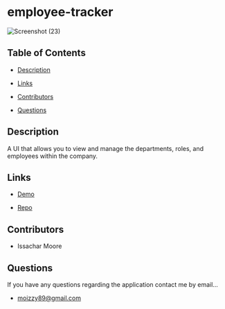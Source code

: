# employee-tracker

![Screenshot (23)](https://user-images.githubusercontent.com/93059565/164003365-480bd9e0-f880-44c1-936d-49ca43048f72.png)

## Table of Contents

* [Description](#description)

* [Links](#links)

* [Contributors](#contributors)

* [Questions](#questions)

## Description

A UI that allows you to view and manage the departments, roles, and employees within the company. 

## Links

* [Demo](https://drive.google.com/file/d/1k8S_pye83SpmuN4GeWaMyrZNq-xjFgW4/view)

* [Repo](https://github.com/IzorIzzy/employee-tracker)

## Contributors

* Issachar Moore

## Questions

If you have any questions regarding the application contact me by email...

* moizzy89@gmail.com
